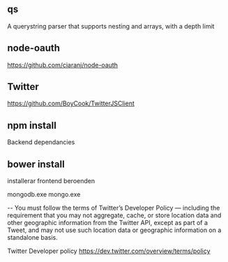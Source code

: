 qs
----------
A querystring parser that supports nesting and arrays, with a depth limit

node-oauth
----------
https://github.com/ciaranj/node-oauth	

Twitter
----------
https://github.com/BoyCook/TwitterJSClient


npm install
----------
Backend dependancies

bower install
------
installerar frontend beroenden

mongodb.exe
mongo.exe


--
You must follow the terms of Twitter’s Developer Policy — including the requirement that you may not aggregate, cache, or store location data and other geographic information from the Twitter API, except as part of a Tweet, and may not use such location data or geographic information on a standalone basis.

Twitter Developer policy
https://dev.twitter.com/overview/terms/policy